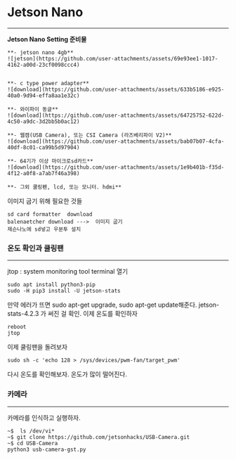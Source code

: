 # Jetson Nano
***

**Jetson Nano Setting 준비물**

```
**- jetson nano 4gb**
![jetson](https://github.com/user-attachments/assets/69e93ee1-1017-4162-a00d-23cf0098ccc4)


**- c type power adapter**
![download](https://github.com/user-attachments/assets/633b5186-e925-40a0-9d94-effa8aa1e32c)

**- 와이파이 동글**
![download](https://github.com/user-attachments/assets/64725752-622d-4c50-a9dc-3d2bb5b0ac12)

**- 웹캠(USB Camera), 또는 CSI Camera (라즈베리파이 V2)**
![download](https://github.com/user-attachments/assets/bab07b07-4cfa-40df-8c01-ca99b5d97904)

**- 64기가 이상 마이크로sd카드**
![download](https://github.com/user-attachments/assets/1e9b401b-f35d-4f12-a0f8-a7ab7f46a398)

**- 그외 쿨링펜, lcd, 또는 모니터. hdmi**
```
 



이미지  굽기 위해 필요한 것들
```
sd card formatter  download
balenaetcher download --->  이미지 굽기
제슨나노에 sd넣고 우분투 설치
```  

### 온도 확인과 쿨링팬
***
jtop : system monitoring tool
terminal 열기
```
sudo apt install python3-pip
sudo -H pip3 install -U jetson-stats
```
만약 에러가 뜨면 sudo apt-get upgrade, sudo apt-get update해준다.
jetson-stats-4.2.3 가 써진 걸 확인.
이제 온도를 확인하자
```
reboot
jtop
```
이제 쿨링팬을 돌려보자
```
sudo sh -c 'echo 128 > /sys/devices/pwm-fan/target_pwm'
```
다시 온도를 확인해보자. 온도가 많이 떨어진다.

### 카메라
***
카메라를 인식하고 실행하자.
```
~$  ls /dev/vi*
~$ git clone https://github.com/jetsonhacks/USB-Camera.git
~$ cd USB-Camera
python3 usb-camera-gst.py
```





























